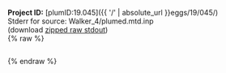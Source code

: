 **Project ID:** [plumID:19.045]({{ '/' | absolute_url }}eggs/19/045/)  
Stderr for source:  Walker_4/plumed.mtd.inp   
(download [zipped raw stdout](plumed.mtd.inp.plumed.stdout.txt.zip))  
{% raw %}
<pre>
</pre>
{% endraw %}
